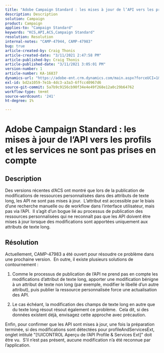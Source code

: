 ```yaml
---
title: "Adobe Campaign Standard : les mises à jour de l’API vers les profils et les services ne sont pas répercutées"
description: Description
solution: Campaign
product: Campaign
applies-to: "Campaign Standard"
keywords: "KCS,API,ACS,Campaign Standard"
resolution: Resolution
internal-notes: "CAMP-47944, CAMP-47983"
bug: true
article-created-by: Craig Thonis
article-created-date: "3/11/2021 2:47:58 PM"
article-published-by: Craig Thonis
article-published-date: "3/11/2021 3:05:01 PM"
version-number: 1
article-number: KA-16837
dynamics-url: "https://adobe-ent.crm.dynamics.com/main.aspx?forceUCI=1&pagetype=entityrecord&etn=knowledgearticle&id=9e584fc3-7882-eb11-a812-000d3a3b2c6b"
exl-id: bd2a1059-7e1b-4dc3-a3a3-6ffcc40967d6
source-git-commit: 5a7b9c9156cb90f34e4e49f268e12a0c29b64762
workflow-type: tm+mt
source-wordcount: '241'
ht-degree: 1%

---
```


# Adobe Campaign Standard : les mises à jour de l’API vers les profils et les services ne sont pas prises en compte

## Description


Des versions récentes d’ACS ont montré que lors de la publication de modifications de ressources personnalisées dans des attributs de texte long, les API ne sont pas mises à jour.  L’attribut est accessible par le biais d’une recherche manuelle ou de workflow dans l’interface utilisateur, mais pas via l’API.  Il s’agit d’un bogue lié au processus de publication des ressources personnalisées qui ne reconnaît pas que les API doivent être mises à jour lorsque des modifications sont apportées uniquement aux attributs de texte long.


## Résolution


Actuellement, CAMP-47983 a été ouvert pour résoudre ce problème dans une prochaine version.  En outre, il existe plusieurs solutions de contournement :

1) Comme le processus de publication de l’API ne prend pas en compte les modifications d’attribut de texte long, apporter une modification bénigne à un attribut de texte non long (par exemple, modifier le libellé d’un autre attribut), puis publier la ressource personnalisée force une actualisation des API.

2) Le cas échéant, la modification des champs de texte long en autre que du texte long résout résout également ce problème.  Cela dit, si des données existent déjà, envisagez cette approche avec précaution.



Enfin, pour confirmer que les API sont mises à jour, une fois la préparation terminée, si des modifications sont détectées pour profileAndServicesExt, onglet intitulé &quot;[!UICONTROL Aperçu de l’API Profile &amp; Services Ext]&quot; doit être vu.  S’il n’est pas présent, aucune modification n’a été reconnue par l’application.
